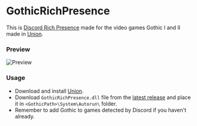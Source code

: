 # GothicRichPresence
This is [Discord Rich Presence](https://discord.com/rich-presence) made for the video games Gothic I and II made in [Union](https://worldofplayers.ru/threads/40376/).

### Preview
![Preview](https://i.imgur.com/1fBTsKt.gif)

### Usage
- Download and install [Union](https://worldofplayers.ru/threads/40376/).
- Download `GothicRichPresence.dll` file from the [latest release](/releases/latest) and place it in `<GothicPath>\System\Autorun\` folder.
- Remember to add Gothic to games detected by Discord if you haven't already.
